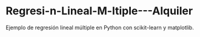 # Regresi-n-Lineal-M-ltiple---Alquiler
Ejemplo de regresión lineal múltiple en Python con scikit-learn y matplotlib.
